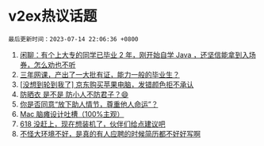 # v2ex热议话题

`最后更新时间：2023-07-14 22:06:36 +0800`

1. [闲聊：有个上大专的同学已毕业 2 年，刚开始自学 Java ，还坚信能拿到入场券，怎么劝也不听](https://www.v2ex.com/t/956631)
1. [三年网课，产出了一大批有证，能力一般的毕业生？](https://www.v2ex.com/t/956669)
1. [[没想到轮到我了] 京东购买苹果电脑，发错颜色拒不承认](https://www.v2ex.com/t/956728)
1. [防晒衣 是不是 防小人不防君子？😄](https://www.v2ex.com/t/956636)
1. [你是否同意“放下助人情节，尊重他人命运”？](https://www.v2ex.com/t/956683)
1. [Mac 脑瘫设计吐槽（100%主观）](https://www.v2ex.com/t/956671)
1. [618 没赶上，现在想装机了，伙伴们给点建议吧](https://www.v2ex.com/t/956707)
1. [不怪大环境不好，是真的有人应聘的时候简历都不好好写啊](https://www.v2ex.com/t/956633)

